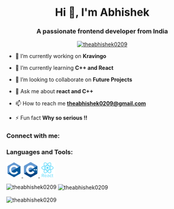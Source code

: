 <h1 align="center">Hi 👋, I'm Abhishek</h1>
<h3 align="center">A passionate frontend developer from India</h3>


<p align="center"> <a href="https://github.com/ryo-ma/github-profile-trophy"><img src="https://github-profile-trophy.vercel.app/?username=theabhishek0209&theme=matrix&column=3&margin-w=15&margin-h=15" alt="theabhishek0209" /></a> </p>

- 🔭 I’m currently working on **Kravingo**

- 🌱 I’m currently learning **C++ and React**

- 👯 I’m looking to collaborate on **Future Projects**

- 💬 Ask me about **react and C++**

- 📫 How to reach me **theabhishek0209@gmail.com**

- ⚡ Fun fact **Why so serious !!**

<h3 align="left">Connect with me:</h3>
<p align="left">
</p>

<h3 align="left">Languages and Tools:</h3>
<p align="left"> <a href="https://www.cprogramming.com/" target="_blank" rel="noreferrer"> <img src="https://raw.githubusercontent.com/devicons/devicon/master/icons/c/c-original.svg" alt="c" width="40" height="40"/> </a> <a href="https://www.w3schools.com/cpp/" target="_blank" rel="noreferrer"> <img src="https://raw.githubusercontent.com/devicons/devicon/master/icons/cplusplus/cplusplus-original.svg" alt="cplusplus" width="40" height="40"/> </a> <a href="https://reactjs.org/" target="_blank" rel="noreferrer"> <img src="https://raw.githubusercontent.com/devicons/devicon/master/icons/react/react-original-wordmark.svg" alt="react" width="40" height="40"/> </a> </p>

<p><img align="left" src="https://github-readme-stats.vercel.app/api/top-langs?username=theabhishek0209&show_icons=true&locale=en&layout=compact" alt="theabhishek0209" /></p>

<p>&nbsp;<img align="center" src="https://github-readme-stats.vercel.app/api?username=theabhishek0209&show_icons=true&locale=en" alt="theabhishek0209" /></p>

<p><img align="center" src="https://github-readme-streak-stats.herokuapp.com/?user=theabhishek0209&" alt="theabhishek0209" /></p>
